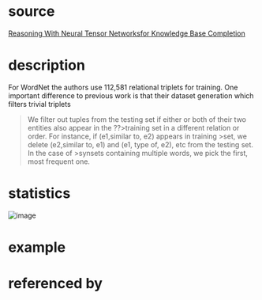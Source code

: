 # source
[Reasoning With Neural Tensor Networksfor Knowledge Base Completion](http://papers.nips.cc/paper/5028-reasoning-with-neural-tensor-networks-for-knowledge-base-completion.pdf)
# description
For WordNet the authors use 112,581 relational triplets for training. One important difference to previous work is that their dataset generation which filters trivial triplets
>We filter out tuples from the testing set if either or both of their two entities also appear in the ??>training set in a different relation or order. For instance, if (e1,similar to, e2) appears in training >set, we delete (e2,similar to, e1) and (e1, type of, e2), etc from the testing set. In the case of >synsets containing multiple words, we pick the first, most frequent one.
# statistics
![image](https://user-images.githubusercontent.com/51369075/96971516-cbbdb180-1547-11eb-86ac-ce45cf637189.png)
# example

# referenced by
